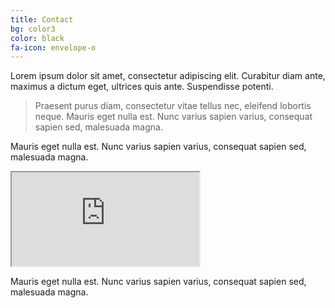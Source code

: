 ```yaml
---
title: Contact
bg: color3
color: black 
fa-icon: envelope-o
---
```


Lorem ipsum dolor sit amet, consectetur adipiscing elit. Curabitur diam ante, maximus a dictum eget, ultrices quis ante. Suspendisse potenti. 

> Praesent purus diam, consectetur vitae tellus nec, eleifend lobortis neque. Mauris eget nulla est. Nunc varius sapien varius, consequat sapien sed, malesuada magna. 

Mauris eget nulla est. Nunc varius sapien varius, consequat sapien sed, malesuada magna. 

<div class="icontain">
  <iframe src="https://www.google.com/maps/embed?pb=!1m18!1m12!1m3!1d5898.66583363224!2d-71.10239336878662!3d42.33542501123007!2m3!1f0!2f0!3f0!3m2!1i1024!2i768!4f13.1!3m3!1m2!1s0x89e379895b79ced3%3A0x679266ac78a5478a!2s655+Huntington+Ave!5e0!3m2!1sen!2sus!4v1397283489103" allowfullscreen></iframe>
</div>

Mauris eget nulla est. Nunc varius sapien varius, consequat sapien sed, malesuada magna. 

